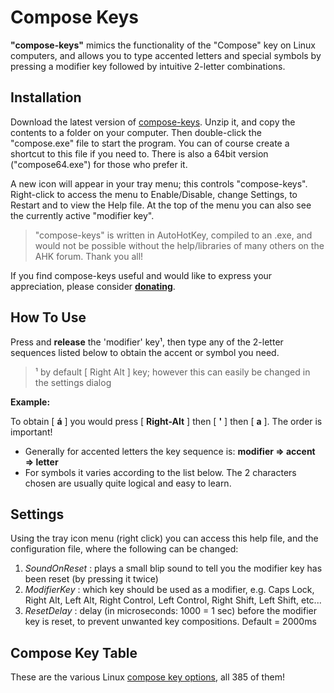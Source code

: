 Compose Keys
============

**"compose-keys"** mimics the functionality of the "Compose" key on Linux computers, and allows you to type accented letters and special symbols by pressing a modifier key followed by intuitive 2-letter combinations.

Installation
------------

Download the latest version of [compose-keys](https://github.com/downloads/MrBertie/compose-keys/ComposeKeys-20121002.zip).  Unzip it, and copy the contents to a folder on your computer. Then double-click the "compose.exe" file to start the program.  You can of course create a shortcut to this file if you need to.  There is also a 64bit version ("compose64.exe") for those who prefer it.

A new icon will appear in your tray menu; this controls "compose-keys".  Right-click to access the menu to Enable/Disable, change Settings, to Restart and to view the Help file.  At the top of the menu you can also see the currently active "modifier key".

> "compose-keys" is written in AutoHotKey, compiled to an .exe, and would not be possible without the help/libraries of many others on the AHK forum.  Thank you all!

If you find compose-keys useful and would like to express your appreciation, please consider [**donating**](https://www.paypal.com/cgi-bin/webscr?cmd=_s-xclick&hosted_button_id=DZGNMG6V478M4).

How To Use
----------

Press and **release** the 'modifier' key¹, then type any of the 2-letter sequences listed below to obtain the accent or symbol you need.

>¹ by default [ Right Alt ] key; however this can easily be changed in the settings dialog

**Example:**

To obtain [ **á** ] you would press [ **Right-Alt** ] then [ **'** ] then [ **a** ].  The order is important!

  - Generally for accented letters the key sequence is: **modifier => accent => letter**
  - For symbols it varies according to the list below.  The 2 characters chosen are usually quite logical and easy to learn.

Settings
--------

Using the tray icon menu (right click) you can access this help file, and the configuration file, where the following can be changed:

1. *SoundOnReset* : plays a small blip sound to tell you the modifier key has been reset (by pressing it twice)
2. *ModifierKey* : which key should be used as a modifier, e.g. Caps Lock, Right Alt, Left Alt, Right Control, Left Control, Right Shift, Left Shift, etc...
3. *ResetDelay* : delay (in microseconds: 1000 = 1 sec) before the modifier key is reset, to prevent unwanted key compositions.  Default = 2000ms

Compose Key Table
-----------------

These are the various Linux [compose key options](http://hermit.org/Linux/ComposeKeys.html), all 385 of them!